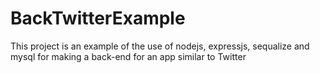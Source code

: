 # BackTwitterExample
This project is an example of the use of nodejs, expressjs, sequalize and mysql for making a back-end for an app similar to Twitter
